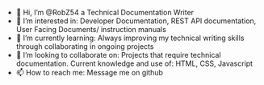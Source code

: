 - 👋 Hi, I’m @RobZ54 a Technical Documentation Writer
- 👀 I’m interested in: Developer Documentation, REST API documentation, User Facing Documents/ instruction manuals
- 🌱 I’m currently learning: Always improving my technical writing skills through collaborating in ongoing projects 
- 💞️ I’m looking to collaborate on: Projects that require technical documentation. Current knowledge and use of: HTML, CSS, Javascript
- 📫 How to reach me: Message me on github 

<!---
RobZ54/RobZ54 is a ✨ special ✨ repository because its `README.md` (this file) appears on your GitHub profile.
You can click the Preview link to take a look at your changes.
--->

